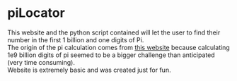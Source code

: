 # piLocator
This website and the python script contained will let the user to find their number in the first 1 billion and one digits of Pi.  
The origin of the pi calculation comes from [this website](https://stuff.mit.edu/afs/sipb/contrib/pi/pi-billion.txt) because calculating 1e9 billion digits of pi seemed to be a bigger challenge than anticipated (very time consuming).  
Website is extremely basic and was created just for fun.
